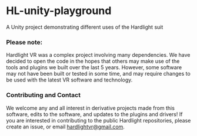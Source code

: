 # HL-unity-playground
A Unity project demonstrating different uses of the Hardlight suit

### Please note:
Hardlight VR was a complex project involving many dependencies. We have decided to open the code in the hopes that others may make use of the tools and plugins we built over the last 5 years. However, some software may not have been built or tested in some time, and may require changes to be used with the latest VR software and technology. 

### Contributing and Contact
We welcome any and all interest in derivative projects made from this software, edits to the software, and updates to the plugins and drivers! If you are interested in contributing to the public Hardlight repositories, please create an issue, or email hardlightvr@gmail.com. 
